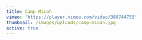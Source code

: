 ```yaml
---
title: Camp Micah
vimeo: 'https://player.vimeo.com/video/388744755'
thumbnail: /images/uploads/camp-micah.jpg
active: true
---
```

